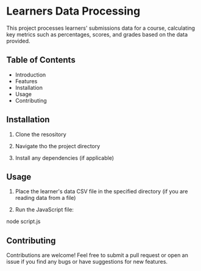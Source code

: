# Learners Data Processing

This project processes learners' submissions data for a course, calculating key metrics such as percentages, scores, and grades based on the data provided.

## Table of Contents

* Introduction
* Features
* Installation
* Usage
* Contributing


## Installation

1. Clone the resository

2. Navigate tho the project directory

3. Install any dependencies (if applicable)


## Usage 
1. Place the learner's data CSV file in the specified directory (if you are reading data from a file)

2. Run the JavaScript file:

node script.js

## Contributing 

Contributions are welcome! Feel free to submit a pull request or open an issue if you find any bugs or have suggestions for new features.
